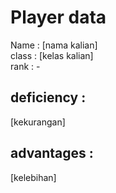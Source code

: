 # Player data
Name  : [nama kalian] \
class : [kelas kalian] \
rank  : -

## deficiency :
[kekurangan]

## advantages :
[kelebihan]
